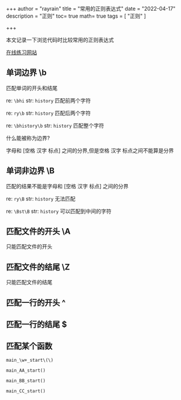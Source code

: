 +++
author = "rayrain"
title = "常用的正则表达式"
date = "2022-04-17"
description = "正则"
toc= true
math= true
tags = [
    "正则"
]

+++

本文记录一下浏览代码时比较常用的正则表达式

[在线练习网站](https://regex101.com/)

## 单词边界 \b

匹配单词的开头和结尾

re: `\bhi`    str: `history`  匹配前两个字符

re: `ry\b`    str: `history`  匹配后两个字符

re: `\bhistory\b`    str: `history`  匹配整个字符



什么能被称为边界?

字母和 [空格 汉字 标点] 之间的分界,但是空格 汉字 标点之间不能算是分界



## 单词非边界 \B

匹配的结果不能是字母和 [空格 汉字 标点] 之间的分界

re: `ry\B`    str: `history`  无法匹配

re: `\Bst\B`    str: `history`  可以匹配到中间的字符



## 匹配文件的开头 \A

只能匹配文件的开头



## 匹配文件的结尾 \Z

只能匹配文件的结尾



## 匹配一行的开头 ^



## 匹配一行的结尾 $





## 匹配某个函数

```
main_\w+_start\(\)
```

```
main_AA_start()

main_BB_start()

main_CC_start()
```



